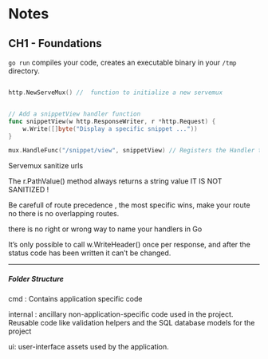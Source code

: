 # Notes

## CH1 - Foundations

 `go run` compiles your code, creates an executable binary in your `/tmp`
directory.

```go

http.NewServeMux() //  function to initialize a new servemux

```


```go

// Add a snippetView handler function
func snippetView(w http.ResponseWriter, r *http.Request) {
	w.Write([]byte("Display a specific snippet ..."))
}

mux.HandleFunc("/snippet/view", snippetView) // Registers the Handler to  route

```

Servemux sanitize urls

The r.PathValue() method always returns a string value IT IS NOT SANITIZED !

Be carefull of route precedence , the most specific wins, make your route no there is no overlapping routes.

there is no right or wrong way to name your handlers in Go

It’s only possible to call w.WriteHeader() once per response, and after the status code
has been written it can’t be changed.


---------
##### Folder Structure 

cmd : Contains application specific code 

internal : ancillary non-application-specific code used in the project. Reusable code like validation helpers and the SQL database models for the project

ui: user-interface assets used by the application.